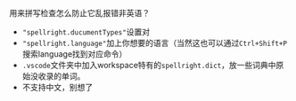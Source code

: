 用来拼写检查怎么防止它乱报错非英语？
- `"spellright.ducumentTypes"`设置对
- `"spellright.language"`加上你想要的语言（当然这也可以通过`Ctrl+Shift+P`搜索language找到对应命令）
- `.vscode`文件夹中加入workspace特有的`spellright.dict`，放一些词典中原始没收录的单词。
- 不支持中文，别想了